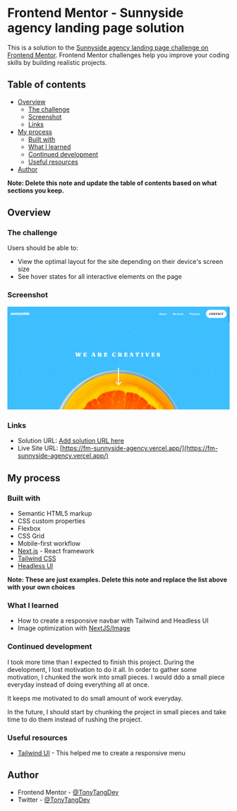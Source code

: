 # Frontend Mentor - Sunnyside agency landing page solution

This is a solution to the [Sunnyside agency landing page challenge on Frontend Mentor](https://www.frontendmentor.io/challenges/sunnyside-agency-landing-page-7yVs3B6ef). Frontend Mentor challenges help you improve your coding skills by building realistic projects.

## Table of contents

- [Overview](#overview)
  - [The challenge](#the-challenge)
  - [Screenshot](#screenshot)
  - [Links](#links)
- [My process](#my-process)
  - [Built with](#built-with)
  - [What I learned](#what-i-learned)
  - [Continued development](#continued-development)
  - [Useful resources](#useful-resources)
- [Author](#author)

**Note: Delete this note and update the table of contents based on what sections you keep.**

## Overview

### The challenge

Users should be able to:

- View the optimal layout for the site depending on their device's screen size
- See hover states for all interactive elements on the page

### Screenshot

![](./screenshot.png)

### Links

- Solution URL: [Add solution URL here](https://your-solution-url.com)
- Live Site URL: [https://fm-sunnyside-agency.vercel.app/](https://fm-sunnyside-agency.vercel.app/)

## My process

### Built with

- Semantic HTML5 markup
- CSS custom properties
- Flexbox
- CSS Grid
- Mobile-first workflow
- [Next.js](https://nextjs.org/) - React framework
- [Tailwind CSS](https://tailwindcss.com/)
- [Headless UI](https://headlessui.dev/)

**Note: These are just examples. Delete this note and replace the list above with your own choices**

### What I learned

- How to create a responsive navbar with Tailwind and Headless UI
- Image optimization with [NextJS/Image](https://nextjs.org/docs/api-reference/next/image)

### Continued development

I took more time than I expected to finish this project. During the development, I lost motivation to do it all.
In order to gather some motivation, I chunked the work into small pieces. I would ddo a small piece everyday instead of doing everything all at once.

It keeps me motivated to do small amount of work everyday.

In the future, I should start by chunking the project in small pieces and take time to do them instead of rushing the project.

### Useful resources

- [Tailwind UI](https://tailwindui.com/#components) - This helped me to create a responsive menu

## Author

- Frontend Mentor - [@TonyTangDev](https://www.frontendmentor.io/profile/tonytangdev)
- Twitter - [@TonyTangDev](https://www.twitter.com/TonyTangDev)

